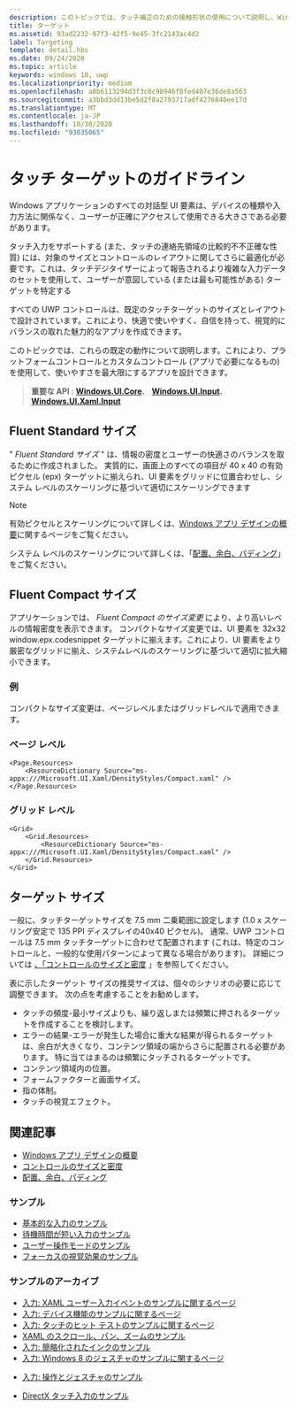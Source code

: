 ```yaml
---
description: このトピックでは、タッチ補正のための接触形状の使用について説明し、Windows ランタイム アプリでのターゲット設定のベスト プラクティスを紹介します。
title: ターゲット
ms.assetid: 93ad2232-97f3-42f5-9e45-3fc2143ac4d2
label: Targeting
template: detail.hbs
ms.date: 09/24/2020
ms.topic: article
keywords: windows 10, uwp
ms.localizationpriority: medium
ms.openlocfilehash: a8b6113294d3f3c0c98946f0fed407e36de8a563
ms.sourcegitcommit: a3bbd3dd13be5d2f8a2793717adf4276840ee17d
ms.translationtype: MT
ms.contentlocale: ja-JP
ms.lasthandoff: 10/30/2020
ms.locfileid: "93035065"
---
```

# <a name="guidelines-for-touch-targets"></a>タッチ ターゲットのガイドライン

Windows アプリケーションのすべての対話型 UI 要素は、デバイスの種類や入力方法に関係なく、ユーザーが正確にアクセスして使用できる大きさである必要があります。

タッチ入力をサポートする (また、タッチの連絡先領域の比較的不不正確な性質) には、対象のサイズとコントロールのレイアウトに関してさらに最適化が必要です。これは、タッチデジタイザーによって報告されるより複雑な入力データのセットを使用して、ユーザーが意図している (または最も可能性がある) ターゲットを特定する

すべての UWP コントロールは、既定のタッチターゲットのサイズとレイアウトで設計されています。これにより、快適で使いやすく、自信を持って、視覚的にバランスの取れた魅力的なアプリを作成できます。

このトピックでは、これらの既定の動作について説明します。これにより、プラットフォームコントロールとカスタムコントロール (アプリで必要になるもの) を使用して、使いやすさを最大限にするアプリを設計できます。

> **重要な API** : [**Windows.UI.Core**](/uwp/api/Windows.UI.Core)、 [**Windows.UI.Input**](/uwp/api/Windows.UI.Input)、 [**Windows.UI.Xaml.Input**](/uwp/api/Windows.UI.Xaml.Input)

## <a name="fluent-standard-sizing"></a>Fluent Standard サイズ

" *Fluent Standard サイズ* " は、情報の密度とユーザーの快適さのバランスを取るために作成されました。 実質的に、画面上のすべての項目が 40 x 40 の有効ピクセル (epx) ターゲットに揃えられ、UI 要素をグリッドに位置合わせし、システム レベルのスケーリングに基づいて適切にスケーリングできます

> [!NOTE]
> 有効ピクセルとスケーリングについて詳しくは、[Windows アプリ デザインの概要](../basics/design-and-ui-intro.md#effective-pixels-and-scaling)に関するページをご覧ください。
>
> システム レベルのスケーリングについて詳しくは、「[配置、余白、パディング](../layout/alignment-margin-padding.md)」をご覧ください。

## <a name="fluent-compact-sizing"></a>Fluent Compact サイズ

アプリケーションでは、 *Fluent Compact のサイズ変更* により、より高いレベルの情報密度を表示できます。 コンパクトなサイズ変更では、UI 要素を 32x32 window.epx.codesnippet ターゲットに揃えます。これにより、UI 要素をより厳密なグリッドに揃え、システムレベルのスケーリングに基づいて適切に拡大縮小できます。

### <a name="examples"></a>例

コンパクトなサイズ変更は、ページレベルまたはグリッドレベルで適用できます。

### <a name="page-level"></a>ページ レベル

```xaml
<Page.Resources>
    <ResourceDictionary Source="ms-appx:///Microsoft.UI.Xaml/DensityStyles/Compact.xaml" />
</Page.Resources>
```

### <a name="grid-level"></a>グリッド レベル

```xaml
<Grid>
    <Grid.Resources>
        <ResourceDictionary Source="ms-appx:///Microsoft.UI.Xaml/DensityStyles/Compact.xaml" />
    </Grid.Resources>
</Grid>
```

## <a name="target-size"></a>ターゲット サイズ

一般に、タッチターゲットサイズを 7.5 mm 二乗範囲に設定します (1.0 x スケーリング安定で 135 PPI ディスプレイの40x40 ピクセル)。 通常、UWP コントロールは 7.5 mm タッチターゲットに合わせて配置されます (これは、特定のコントロールと、一般的な使用パターンによって異なる場合があります)。 詳細については [、「コントロールのサイズと密度](../style/spacing.md) 」を参照してください。

表に示したターゲット サイズの推奨サイズは、個々のシナリオの必要に応じて調整できます。 次の点を考慮することをお勧めします。

- タッチの頻度-最小サイズよりも、繰り返しまたは頻繁に押されるターゲットを作成することを検討します。
- エラーの結果-エラーが発生した場合に重大な結果が得られるターゲットは、余白が大きくなり、コンテンツ領域の端からさらに配置される必要があります。 特に当てはまるのは頻繁にタッチされるターゲットです。
- コンテンツ領域内の位置。
- フォームファクターと画面サイズ。
- 指の体制。
- タッチの視覚エフェクト。

## <a name="related-articles"></a>関連記事

- [Windows アプリ デザインの概要](../basics/design-and-ui-intro.md)
- [コントロールのサイズと密度](../style/spacing.md)
- [配置、余白、パディング](../layout/alignment-margin-padding.md)

### <a name="samples"></a>サンプル

- [基本的な入力のサンプル](https://github.com/Microsoft/Windows-universal-samples/tree/master/Samples/BasicInput)
- [待機時間が短い入力のサンプル](https://github.com/Microsoft/Windows-universal-samples/tree/master/Samples/LowLatencyInput)
- [ユーザー操作モードのサンプル](https://github.com/Microsoft/Windows-universal-samples/tree/master/Samples/UserInteractionMode)
- [フォーカスの視覚効果のサンプル](https://github.com/Microsoft/Windows-universal-samples/tree/master/Samples/XamlFocusVisuals)

### <a name="archive-samples"></a>サンプルのアーカイブ

- [入力: XAML ユーザー入力イベントのサンプルに関するページ](https://github.com/microsoftarchive/msdn-code-gallery-microsoft/tree/411c271e537727d737a53fa2cbe99eaecac00cc0/Official%20Windows%20Platform%20Sample/Input%20XAML%20user%20input%20events%20sample)
- [入力: デバイス機能のサンプルに関するページ](https://github.com/microsoftarchive/msdn-code-gallery-microsoft/tree/411c271e537727d737a53fa2cbe99eaecac00cc0/Official%20Windows%20Platform%20Sample/Windows%208%20app%20samples/%5BC%23%5D-Windows%208%20app%20samples/C%23/Windows%208%20app%20samples/Input%20Device%20capabilities%20sample%20(Windows%208))
- [入力: タッチのヒット テストのサンプルに関するページ](https://github.com/microsoftarchive/msdn-code-gallery-microsoft/tree/411c271e537727d737a53fa2cbe99eaecac00cc0/Official%20Windows%20Platform%20Sample/Windows%208%20desktop%20samples/%5BC%2B%2B%5D-Windows%208%20desktop%20samples/C%2B%2B/Windows%208%20desktop%20samples/Input%20Touch%20hit%20testing%20sample)
- [XAML のスクロール、パン、ズームのサンプル](https://github.com/microsoftarchive/msdn-code-gallery-microsoft/tree/411c271e537727d737a53fa2cbe99eaecac00cc0/Official%20Windows%20Platform%20Sample/Universal%20Windows%20app%20samples/111487-Universal%20Windows%20app%20samples/XAML%20scrolling%2C%20panning%2C%20and%20zooming%20sample)
- [入力: 簡略化されたインクのサンプル](https://github.com/microsoftarchive/msdn-code-gallery-microsoft/tree/411c271e537727d737a53fa2cbe99eaecac00cc0/Official%20Windows%20Platform%20Sample/Input%20Simplified%20ink%20sample)
- [入力: Windows 8 のジェスチャのサンプルに関するページ](/samples/browse/?redirectedfrom=MSDN-samples)
* [入力: 操作とジェスチャのサンプル](https://github.com/microsoftarchive/msdn-code-gallery-microsoft/tree/411c271e537727d737a53fa2cbe99eaecac00cc0/Official%20Windows%20Platform%20Sample/Input%20Gestures%20and%20manipulations%20with%20GestureRecognizer)
- [DirectX タッチ入力のサンプル](https://github.com/microsoftarchive/msdn-code-gallery-microsoft/tree/411c271e537727d737a53fa2cbe99eaecac00cc0/Official%20Windows%20Platform%20Sample/Windows%208%20app%20samples/%5BC%2B%2B%5D-Windows%208%20app%20samples/C%2B%2B/Windows%208%20app%20samples/DirectX%20touch%20input%20sample%20(Windows%208))
